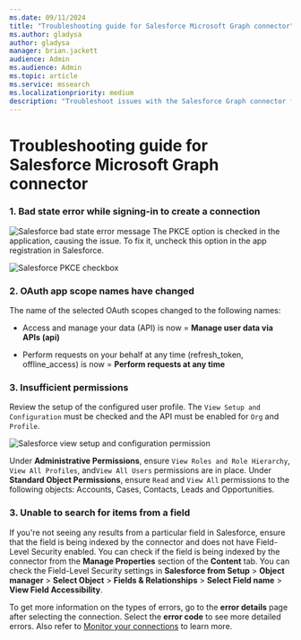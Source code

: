 ```yaml
--- 
ms.date: 09/11/2024 
title: "Troubleshooting guide for Salesforce Microsoft Graph connector" 
ms.author: gladysa
author: gladysa
manager: brian.jackett 
audience: Admin 
ms.audience: Admin 
ms.topic: article 
ms.service: mssearch 
ms.localizationpriority: medium 
description: "Troubleshoot issues with the Salesforce Graph connector for Microsoft Search" 
--- 
```


# Troubleshooting guide for Salesforce Microsoft Graph connector 

### 1. **Bad state error while signing-in to create a connection**
![Salesforce bad state error message](media/salesforce-connector/sf-bad-state-troubleshoot.png)
The PKCE option is checked in the application, causing the issue. To fix it, uncheck this option in the app registration in Salesforce.

![Salesforce PKCE checkbox](media/salesforce-connector/sf-pkce-troubleshoot.png)

### 2. **OAuth app scope names have changed**
The name of the selected OAuth scopes changed to the following names: 

- Access and manage your data (API) is now = **Manage user data via APIs (api)**

- Perform requests on your behalf at any time (refresh_token, offline_access) is now = **Perform requests at any time**

### 3. **Insufficient permissions**
Review the setup of the configured user profile. The `View Setup and Configuration` must be checked and the API must be enabled for `Org` and `Profile`.

 ![Salesforce view setup and configuration permission](media/salesforce-connector/sf-view-setup-troubleshoot.png)

Under **Administrative Permissions**, ensure `View Roles and Role Hierarchy`, `View All Profiles`, and`View All Users` permissions are in place. Under **Standard Object Permissions**, ensure `Read` and `View All` permissions to the following objects: Accounts, Cases, Contacts, Leads and Opportunities.

### 3. **Unable to search for items from a field**
If you're not seeing any results from a particular field in Salesforce, ensure that the field is being indexed by the connector and does not have Field-Level Security enabled.
You can check if the field is being indexed by the connector from the **Manage Properties** section of the **Content** tab.
You can check the Field-Level Security settings in **Salesforce from Setup** > **Object manager** > **Select Object** > **Fields & Relationships** > **Select Field name** > **View Field Accessibility**.

To get more information on the types of errors, go to the **error details** page after selecting the connection. Select the **error code** to see more detailed errors. Also refer to [Monitor your connections](./manage-connector.md) to learn more.